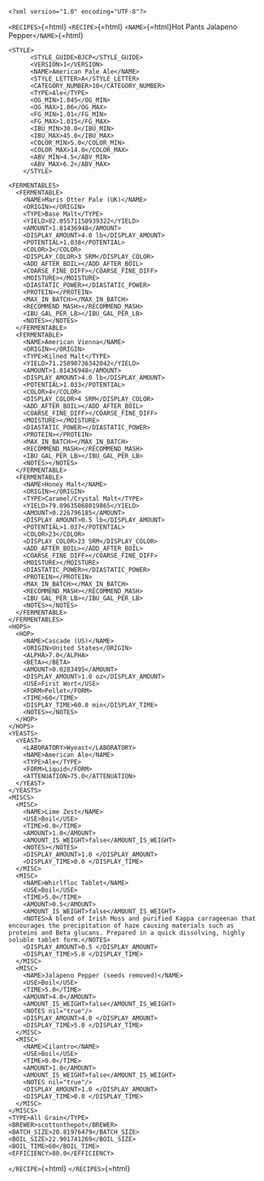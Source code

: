 ```{=html}
<?xml version="1.0" encoding="UTF-8"?>
```
`<RECIPES>`{=html} `<RECIPE>`{=html} `<NAME>`{=html}Hot Pants Jalapeno
Pepper`</NAME>`{=html}
```{=html}
<STYLE>
      <STYLE_GUIDE>BJCP</STYLE_GUIDE>
      <VERSION>1</VERSION>
      <NAME>American Pale Ale</NAME>
      <STYLE_LETTER>A</STYLE_LETTER>
      <CATEGORY_NUMBER>10</CATEGORY_NUMBER>
      <TYPE>Ale</TYPE>
      <OG_MIN>1.045</OG_MIN>
      <OG_MAX>1.06</OG_MAX>
      <FG_MIN>1.01</FG_MIN>
      <FG_MAX>1.015</FG_MAX>
      <IBU_MIN>30.0</IBU_MIN>
      <IBU_MAX>45.0</IBU_MAX>
      <COLOR_MIN>5.0</COLOR_MIN>
      <COLOR_MAX>14.0</COLOR_MAX>
      <ABV_MIN>4.5</ABV_MIN>
      <ABV_MAX>6.2</ABV_MAX>
    </STYLE>
```
    <FERMENTABLES>
      <FERMENTABLE>
        <NAME>Maris Otter Pale (UK)</NAME>
        <ORIGIN></ORIGIN>
        <TYPE>Base Malt</TYPE>
        <YIELD>82.05571150939322</YIELD>
        <AMOUNT>1.81436948</AMOUNT>
        <DISPLAY_AMOUNT>4.0 lb</DISPLAY_AMOUNT>
        <POTENTIAL>1.038</POTENTIAL>
        <COLOR>3</COLOR>
        <DISPLAY_COLOR>3 SRM</DISPLAY_COLOR>
        <ADD_AFTER_BOIL></ADD_AFTER_BOIL>
        <COARSE_FINE_DIFF></COARSE_FINE_DIFF>
        <MOISTURE></MOISTURE>
        <DIASTATIC_POWER></DIASTATIC_POWER>
        <PROTEIN></PROTEIN>
        <MAX_IN_BATCH></MAX_IN_BATCH>
        <RECOMMEND_MASH></RECOMMEND_MASH>
        <IBU_GAL_PER_LB></IBU_GAL_PER_LB>
        <NOTES></NOTES>
      </FERMENTABLE>
      <FERMENTABLE>
        <NAME>American Vienna</NAME>
        <ORIGIN></ORIGIN>
        <TYPE>Kilned Malt</TYPE>
        <YIELD>71.25890736342042</YIELD>
        <AMOUNT>1.81436948</AMOUNT>
        <DISPLAY_AMOUNT>4.0 lb</DISPLAY_AMOUNT>
        <POTENTIAL>1.033</POTENTIAL>
        <COLOR>4</COLOR>
        <DISPLAY_COLOR>4 SRM</DISPLAY_COLOR>
        <ADD_AFTER_BOIL></ADD_AFTER_BOIL>
        <COARSE_FINE_DIFF></COARSE_FINE_DIFF>
        <MOISTURE></MOISTURE>
        <DIASTATIC_POWER></DIASTATIC_POWER>
        <PROTEIN></PROTEIN>
        <MAX_IN_BATCH></MAX_IN_BATCH>
        <RECOMMEND_MASH></RECOMMEND_MASH>
        <IBU_GAL_PER_LB></IBU_GAL_PER_LB>
        <NOTES></NOTES>
      </FERMENTABLE>
      <FERMENTABLE>
        <NAME>Honey Malt</NAME>
        <ORIGIN></ORIGIN>
        <TYPE>Caramel/Crystal Malt</TYPE>
        <YIELD>79.89635068019865</YIELD>
        <AMOUNT>0.226796185</AMOUNT>
        <DISPLAY_AMOUNT>0.5 lb</DISPLAY_AMOUNT>
        <POTENTIAL>1.037</POTENTIAL>
        <COLOR>23</COLOR>
        <DISPLAY_COLOR>23 SRM</DISPLAY_COLOR>
        <ADD_AFTER_BOIL></ADD_AFTER_BOIL>
        <COARSE_FINE_DIFF></COARSE_FINE_DIFF>
        <MOISTURE></MOISTURE>
        <DIASTATIC_POWER></DIASTATIC_POWER>
        <PROTEIN></PROTEIN>
        <MAX_IN_BATCH></MAX_IN_BATCH>
        <RECOMMEND_MASH></RECOMMEND_MASH>
        <IBU_GAL_PER_LB></IBU_GAL_PER_LB>
        <NOTES></NOTES>
      </FERMENTABLE>
    </FERMENTABLES>
    <HOPS>
      <HOP>
        <NAME>Cascade (US)</NAME>
        <ORIGIN>United States</ORIGIN>
        <ALPHA>7.0</ALPHA>
        <BETA></BETA>
        <AMOUNT>0.0283495</AMOUNT>
        <DISPLAY_AMOUNT>1.0 oz</DISPLAY_AMOUNT>
        <USE>First Wort</USE>
        <FORM>Pellet</FORM>
        <TIME>60</TIME>
        <DISPLAY_TIME>60.0 min</DISPLAY_TIME>
        <NOTES></NOTES>
      </HOP>
    </HOPS>
    <YEASTS>
      <YEAST>
        <LABORATORY>Wyeast</LABORATORY>
        <NAME>American Ale</NAME>
        <TYPE>Ale</TYPE>
        <FORM>Liquid</FORM>
        <ATTENUATION>75.0</ATTENUATION>
      </YEAST>
    </YEASTS>
    <MISCS>
      <MISC>
        <NAME>Lime Zest</NAME>
        <USE>Boil</USE>
        <TIME>0.0</TIME>
        <AMOUNT>1.0</AMOUNT>
        <AMOUNT_IS_WEIGHT>false</AMOUNT_IS_WEIGHT>
        <NOTES></NOTES>
        <DISPLAY_AMOUNT>1.0 </DISPLAY_AMOUNT>
        <DISPLAY_TIME>0.0 </DISPLAY_TIME>
      </MISC>
      <MISC>
        <NAME>Whirlfloc Tablet</NAME>
        <USE>Boil</USE>
        <TIME>5.0</TIME>
        <AMOUNT>0.5</AMOUNT>
        <AMOUNT_IS_WEIGHT>false</AMOUNT_IS_WEIGHT>
        <NOTES>A blend of Irish Moss and purified Kappa carrageenan that encourages the precipitation of haze causing materials such as proteins and Beta glucans. Prepared in a quick dissolving, highly soluble tablet form.</NOTES>
        <DISPLAY_AMOUNT>0.5 </DISPLAY_AMOUNT>
        <DISPLAY_TIME>5.0 </DISPLAY_TIME>
      </MISC>
      <MISC>
        <NAME>Jalapeno Pepper (seeds removed)</NAME>
        <USE>Boil</USE>
        <TIME>5.0</TIME>
        <AMOUNT>4.0</AMOUNT>
        <AMOUNT_IS_WEIGHT>false</AMOUNT_IS_WEIGHT>
        <NOTES nil="true"/>
        <DISPLAY_AMOUNT>4.0 </DISPLAY_AMOUNT>
        <DISPLAY_TIME>5.0 </DISPLAY_TIME>
      </MISC>
      <MISC>
        <NAME>Cilantro</NAME>
        <USE>Boil</USE>
        <TIME>0.0</TIME>
        <AMOUNT>1.0</AMOUNT>
        <AMOUNT_IS_WEIGHT>false</AMOUNT_IS_WEIGHT>
        <NOTES nil="true"/>
        <DISPLAY_AMOUNT>1.0 </DISPLAY_AMOUNT>
        <DISPLAY_TIME>0.0 </DISPLAY_TIME>
      </MISC>
    </MISCS>
    <TYPE>All Grain</TYPE>
    <BREWER>scottonthepot</BREWER>
    <BATCH_SIZE>20.81976479</BATCH_SIZE>
    <BOIL_SIZE>22.901741269</BOIL_SIZE>
    <BOIL_TIME>60</BOIL_TIME>
    <EFFICIENCY>80.0</EFFICIENCY>

`</RECIPE>`{=html} `</RECIPES>`{=html}
